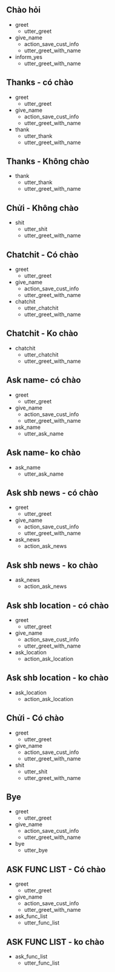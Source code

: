 ## Chào hỏi
* greet
  - utter_greet
* give_name 
  - action_save_cust_info
  - utter_greet_with_name
* inform_yes
  - utter_greet_with_name

## Thanks - có chào
* greet
  - utter_greet
* give_name 
  - action_save_cust_info
  - utter_greet_with_name
* thank
  - utter_thank
  - utter_greet_with_name

## Thanks - Không chào
* thank
  - utter_thank
  - utter_greet_with_name
  
## Chửi - Không chào
* shit
  - utter_shit
  - utter_greet_with_name

## Chatchit - Có chào
* greet
  - utter_greet
* give_name 
  - action_save_cust_info
  - utter_greet_with_name
* chatchit
  - utter_chatchit
  - utter_greet_with_name

## Chatchit - Ko chào
* chatchit
  - utter_chatchit
  - utter_greet_with_name

## Ask name- có chào
* greet
  - utter_greet
* give_name 
  - action_save_cust_info
  - utter_greet_with_name
* ask_name
  - utter_ask_name
  

## Ask name- ko chào
* ask_name
  - utter_ask_name

## Ask shb news - có chào
* greet
  - utter_greet
* give_name 
  - action_save_cust_info
  - utter_greet_with_name
* ask_news
  - action_ask_news
  


## Ask shb news - ko chào
* ask_news
  - action_ask_news
  
## Ask shb location - có chào
* greet
  - utter_greet
* give_name 
  - action_save_cust_info
  - utter_greet_with_name
* ask_location
  - action_ask_location
  


## Ask shb location - ko chào
* ask_location
  - action_ask_location
  
## Chửi - Có chào
* greet
  - utter_greet
* give_name 
  - action_save_cust_info
  - utter_greet_with_name
* shit
  - utter_shit
  - utter_greet_with_name
  
  
## Bye
* greet
  - utter_greet
* give_name 
  - action_save_cust_info
  - utter_greet_with_name
* bye
  - utter_bye
 
  
## ASK FUNC LIST - Có chào
* greet
  - utter_greet
* give_name 
  - action_save_cust_info
  - utter_greet_with_name
* ask_func_list
  - utter_func_list
  
 ## ASK FUNC LIST - ko chào 
* ask_func_list
  - utter_func_list
    
